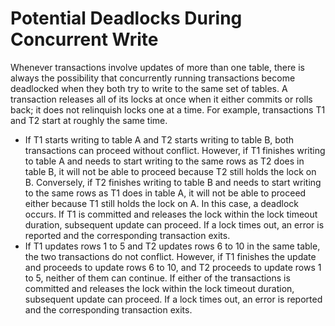 # Potential Deadlocks During Concurrent Write<a name="EN-US_TOPIC_0242370301"></a>

Whenever transactions involve updates of more than one table, there is always the possibility that concurrently running transactions become deadlocked when they both try to write to the same set of tables. A transaction releases all of its locks at once when it either commits or rolls back; it does not relinquish locks one at a time. For example, transactions T1 and T2 start at roughly the same time.

-   If T1 starts writing to table A and T2 starts writing to table B, both transactions can proceed without conflict. However, if T1 finishes writing to table A and needs to start writing to the same rows as T2 does in table B, it will not be able to proceed because T2 still holds the lock on B. Conversely, if T2 finishes writing to table B and needs to start writing to the same rows as T1 does in table A, it will not be able to proceed either because T1 still holds the lock on A. In this case, a deadlock occurs. If T1 is committed and releases the lock within the lock timeout duration, subsequent update can proceed. If a lock times out, an error is reported and the corresponding transaction exits.
-   If T1 updates rows 1 to 5 and T2 updates rows 6 to 10 in the same table, the two transactions do not conflict. However, if T1 finishes the update and proceeds to update rows 6 to 10, and T2 proceeds to update rows 1 to 5, neither of them can continue. If either of the transactions is committed and releases the lock within the lock timeout duration, subsequent update can proceed. If a lock times out, an error is reported and the corresponding transaction exits.

